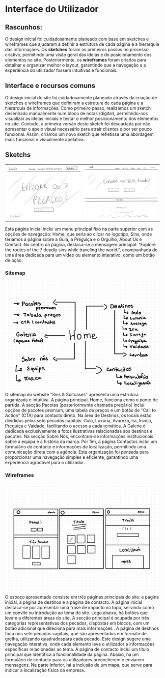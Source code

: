 # Interface do Utilizador
## Rascunhos:
O design inicial foi cuidadosamente planeado com base em sketches e wireframes que ajudaram a definir a estrutura de cada página e a hierarquia das informações. Os **sketches** foram os primeiros passos no processo criativo, permitindo uma visão geral das ideias e do posicionamento dos elementos no site. Posteriormente, os **wireframes** foram criados para detalhar e organizar melhor o layout, garantindo que a navegação e a experiência do utilizador fossem intuitivas e funcionais. 

## Interface e recursos comuns
O design inicial do site foi cuidadosamente planeado através da criação de sketches e wireframes que definiram a estrutura de cada página e a hierarquia de informações. Como primeiro passo, realizámos um sketch desenhado manualmente num bloco de notas (digital), permitindo-nos visualizar as ideias iniciais e testar o melhor posicionamento dos elementos no site. Contudo, a primeira versão deste sketch foi descartada por não apresentar o apelo visual necessário para atrair clientes e por ser pouco funcional. Assim, criámos um novo sketch que refletisse uma abordagem mais funcional e visualmente apelativa.

## Sketchs

| | |
:---: | :---:
![An alternative description](Imagens/imagem01.png) | ![An alternative description](Imagens/imagem02.png)
Esta página inicial inclui um menu principal fixo na parte superior com as opções de navegação: Home, que seria ao clicar no logotipo, Sins, onde teriamos a página sobre a Gula, a Preguiça e o Orgulho, About Us e Contact. No centro da página, destaca-se a mensagem principal: “Explore the routes of the 7 deadly sins while traveling the world.”, acompanhada de uma área dedicada para um vídeo ou elemento interativo, como um botão de ação. 
### Sitemap

![Another description](Imagens/imagem21.png) 
O sitemap do website "Sins & Suitcases" apresenta uma estrutura organizada e intuitiva. A página principal, Home, funciona como o ponto de partida. A secção Pacotes (posteriormwnte chamada preçário) inclui opções de pacotes premium, uma tabela de preços e um botão de "Call to Action" (CTA) para contacto direto. Na área de Destinos, os locais estão divididos pelos sete pecados capitais: Gula, Luxúria, Avareza, Ira, Inveja, Preguiça e Vaidade, facilitando o acesso a cada temática. A Galeria é dedicada exclusivamente a fotos ilustrativas relacionadas aos destinos e pacotes. Na secção Sobre Nós, encontram-se informações institucionais sobre a equipa e a história da marca. Por fim, a página Contactos inclui um formulário de contacto e informações de localização, permitindo uma comunicação direta com a agência. Esta organização foi pensada para proporcionar uma navegação simples e eficiente, garantindo uma experiência agradável para o utilizador.

### Wireframes
![wireframe](Imagens/imagem22.png) 
O esboço apresentado consiste em três páginas principais do site: a página inicial, a página de destinos e a página de contacto.
A página inicial destaca-se por apresentar uma frase de impacto no topo, servindo como um convite ou introdução ao tema do site. Logo abaixo, há botões que  levam a diferentes áreas do site. A secção principal é ocupada por três categorias representativas dos pecados, dispostas em blocos, com um botão adicional que direciona para mais informações .
A página de destinos foca nos sete pecados capitais, que são apresentados em formato de grelha, utilizando quadradospara cada pecado. Este design sugere uma navegação interativa, onde cada elemento leva o utilizador a informações específicas relacionadas ao tema.
A página de contacto inclui um título principal que identifica a funcionalidade da página. Abaixo, há um formulário de contacto para os utilizadores preencherem e enviarem mensagens. Na parte inferior, há a inclusão de um mapa, que serve para indicar a localização física da empresa.
